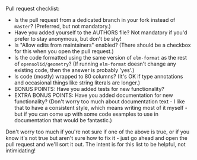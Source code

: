 Pull request checklist:

  - Is the pull request from a dedicated branch in your fork instead of
    `master`? (Preferred, but not mandatory.)
  - Have you added yourself to the AUTHORS file? Not mandatory if you'd prefer
    to stay anonymous, but don't be shy!
  - Is "Allow edits from maintainers" enabled? (There should be a checkbox for
    this when you open the pull request.)
  - Is the code formatted using the same version of `elm-format` as the rest of
    `opensolid/geometry`? (If running `elm-format` doesn't change any existing
    code, then the answer is probably 'yes'.)
  - Is code (mostly) wrapped to 80 columns? (It's OK if type annotations and
    occasional things like string literals are longer.)
  - BONUS POINTS: Have you added tests for new functionality?
  - EXTRA BONUS POINTS: Have you added documentation for new functionality?
    (Don't worry too much about documentation text - I like that to have a
    consistent style, which means writing most of it myself - but if you can
    come up with some code examples to use in documentation that would be
    fantastic.)

Don't worry too much if you're not sure if one of the above is true, or if you
know it's not true but aren't sure how to fix it - just go ahead and open the
pull request and we'll sort it out. The intent is for this list to be helpful,
not intimidating!
